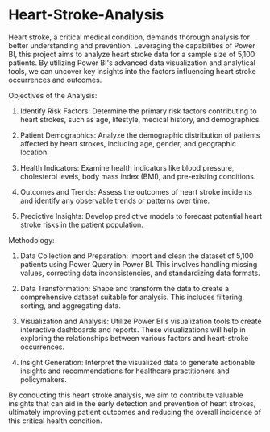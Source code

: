 # Heart-Stroke-Analysis
Heart stroke, a critical medical condition, demands thorough analysis for better understanding and prevention. Leveraging the capabilities of Power BI, this project aims to analyze heart stroke data for a sample size of 5,100 patients. By utilizing Power BI's advanced data visualization and analytical tools, we can uncover key insights into the factors influencing heart stroke occurrences and outcomes.

Objectives of the Analysis:

1. Identify Risk Factors: Determine the primary risk factors contributing to heart strokes, such as age, lifestyle, medical history, and demographics.

2. Patient Demographics: Analyze the demographic distribution of patients affected by heart strokes, including age, gender, and geographic location.

3. Health Indicators: Examine health indicators like blood pressure, cholesterol levels, body mass index (BMI), and pre-existing conditions.

4. Outcomes and Trends: Assess the outcomes of heart stroke incidents and identify any observable trends or patterns over time.

5. Predictive Insights: Develop predictive models to forecast potential heart stroke risks in the patient population.

Methodology:

1. Data Collection and Preparation: Import and clean the dataset of 5,100 patients using Power Query in Power BI. This involves handling missing values, correcting data inconsistencies, and standardizing data formats.

2. Data Transformation: Shape and transform the data to create a comprehensive dataset suitable for analysis. This includes filtering, sorting, and aggregating data.

3. Visualization and Analysis: Utilize Power BI's visualization tools to create interactive dashboards and reports. These visualizations will help in exploring the relationships between various factors and heart-stroke occurrences.

4. Insight Generation: Interpret the visualized data to generate actionable insights and recommendations for healthcare practitioners and policymakers.

By conducting this heart stroke analysis, we aim to contribute valuable insights that can aid in the early detection and prevention of heart strokes, ultimately improving patient outcomes and reducing the overall incidence of this critical health condition.
